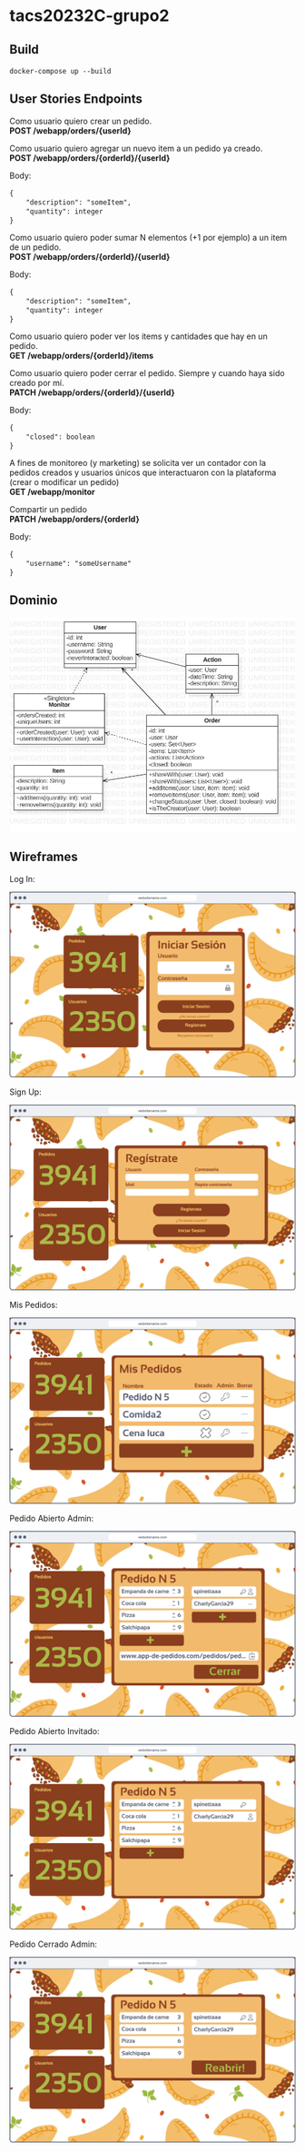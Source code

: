 # tacs20232C-grupo2

## Build
```
docker-compose up --build
```

## User Stories Endpoints
Como usuario quiero crear un pedido.  
**POST /webapp/orders/{userId}**  

Como usuario quiero agregar un nuevo item a un pedido ya creado.  
**POST /webapp/orders/{orderId}/{userId}**  

Body:
```
{
    "description": "someItem",
    "quantity": integer
}
```

Como usuario quiero poder sumar N elementos (+1 por ejemplo) a un item de un pedido.  
**POST /webapp/orders/{orderId}/{userId}**  

Body:
```
{
    "description": "someItem",
    "quantity": integer
}
```

Como usuario quiero poder ver los items y cantidades que hay en un pedido.  
**GET /webapp/orders/{orderId}/items**  

Como usuario quiero poder cerrar el pedido. Siempre y cuando haya sido creado por mí.  
**PATCH /webapp/orders/{orderId}/{userId}**  

Body:
```
{
    "closed": boolean
}
```

A fines de monitoreo (y marketing) se solicita ver un contador con la pedidos creados y usuarios únicos que interactuaron con la plataforma (crear o modificar un pedido)  
**GET /webapp/monitor**

Compartir un pedido  
**PATCH /webapp/orders/{orderId}**  

Body:
```
{
    "username": "someUsername"
}
```

## Dominio  
![diagrama de objetos](/diagramas/objetos.jpg)

## Wireframes  
Log In:

![wireframe de login](/wireframes/iniciar_sesion.jpg)

Sign Up:

![wireframe de signup](/wireframes/crear_usuario.jpg)

Mis Pedidos:

![wireframe de pedidos](/wireframes/pedidos.jpg)

Pedido Abierto Admin:

![wireframe de o](/wireframes/pedido_admin.jpg)

Pedido Abierto Invitado:

![wireframe de login](/wireframes/pedido_no_admin.jpg)

Pedido Cerrado Admin:

![wireframe de login](/wireframes/pedido_cerrado_admin.jpg)
